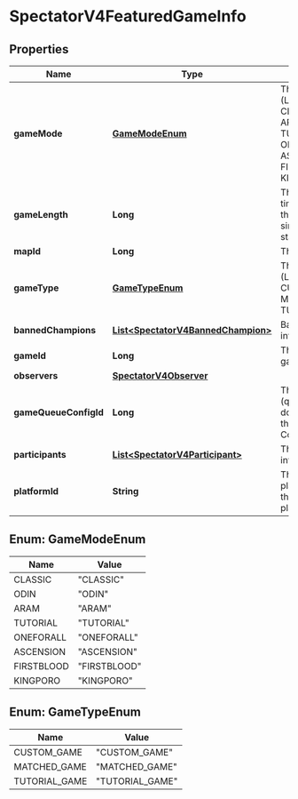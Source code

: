 

# SpectatorV4FeaturedGameInfo


## Properties

| Name | Type | Description | Notes |
|------------ | ------------- | ------------- | -------------|
|**gameMode** | [**GameModeEnum**](#GameModeEnum) | The game mode              (Legal values:  CLASSIC,  ODIN,  ARAM,  TUTORIAL,  ONEFORALL,  ASCENSION,  FIRSTBLOOD,  KINGPORO) |  |
|**gameLength** | **Long** | The amount of time in seconds that has passed since the game started |  |
|**mapId** | **Long** | The ID of the map |  |
|**gameType** | [**GameTypeEnum**](#GameTypeEnum) | The game type              (Legal values:  CUSTOM_GAME,  MATCHED_GAME,  TUTORIAL_GAME) |  |
|**bannedChampions** | [**List&lt;SpectatorV4BannedChampion&gt;**](SpectatorV4BannedChampion.md) | Banned champion information |  |
|**gameId** | **Long** | The ID of the game |  |
|**observers** | [**SpectatorV4Observer**](SpectatorV4Observer.md) |  |  |
|**gameQueueConfigId** | **Long** | The queue type (queue types are documented on the Game Constants page) |  |
|**participants** | [**List&lt;SpectatorV4Participant&gt;**](SpectatorV4Participant.md) | The participant information |  |
|**platformId** | **String** | The ID of the platform on which the game is being played |  |



## Enum: GameModeEnum

| Name | Value |
|---- | -----|
| CLASSIC | &quot;CLASSIC&quot; |
| ODIN | &quot;ODIN&quot; |
| ARAM | &quot;ARAM&quot; |
| TUTORIAL | &quot;TUTORIAL&quot; |
| ONEFORALL | &quot;ONEFORALL&quot; |
| ASCENSION | &quot;ASCENSION&quot; |
| FIRSTBLOOD | &quot;FIRSTBLOOD&quot; |
| KINGPORO | &quot;KINGPORO&quot; |



## Enum: GameTypeEnum

| Name | Value |
|---- | -----|
| CUSTOM_GAME | &quot;CUSTOM_GAME&quot; |
| MATCHED_GAME | &quot;MATCHED_GAME&quot; |
| TUTORIAL_GAME | &quot;TUTORIAL_GAME&quot; |




